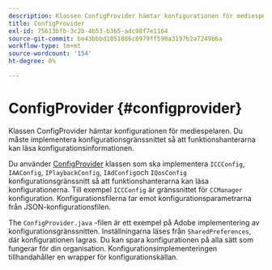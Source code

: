 ```yaml
---
description: Klassen ConfigProvider hämtar konfigurationen för mediespelaren. Du måste implementera konfigurationsgränssnittet så att funktionshanterarna kan läsa konfigurationsinformationen.
title: ConfigProvider
exl-id: 75613bfb-3c2b-4b53-b365-adc98f7e1164
source-git-commit: be43bbbd1051886c8979ff590a3197b2a7249b6a
workflow-type: tm+mt
source-wordcount: '154'
ht-degree: 0%

---
```


# ConfigProvider {#configprovider}

Klassen ConfigProvider hämtar konfigurationen för mediespelaren. Du måste implementera konfigurationsgränssnittet så att funktionshanterarna kan läsa konfigurationsinformationen.

Du använder [ConfigProvider](https://help.adobe.com/en_US/primetime/api/reference_implementation/android/javadoc/com/adobe/primetime/reference/config/ConfigProvider.html) klassen som ska implementera `ICCConfig`, `IAAConfig`, `IPlaybackConfig`, `IAdConfig`och `IQosConfig` konfigurationsgränssnitt så att funktionshanterarna kan läsa konfigurationerna. Till exempel `ICCConfig` är gränssnittet för `CCManager` konfiguration. Konfigurationsfilerna tar emot konfigurationsparametrarna från JSON-konfigurationsfilen.

The `ConfigProvider.java` -filen är ett exempel på Adobe implementering av konfigurationsgränssnitten. Inställningarna läses från `SharedPreferences`, där konfigurationen lagras. Du kan spara konfigurationen på alla sätt som fungerar för din organisation. Konfigurationsimplementeringen tillhandahåller en wrapper för konfigurationskällan.
